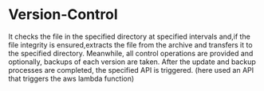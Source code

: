 # Version-Control
 
It checks the file in the specified directory at specified intervals and,if the file integrity is ensured,extracts the file from the archive and transfers it to the specified directory.
Meanwhile, all control operations are provided and optionally, backups of each version are taken.
After the update and backup processes are completed, the specified API is triggered. (here used an API that triggers the aws lambda function)
